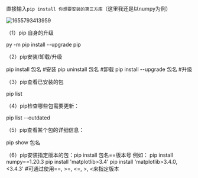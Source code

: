 直接输入`pip install 你想要安装的第三方库`（这里我还是以numpy为例）

![1655793413959](C:\02.code\note\img\1655793413959.png)





（1）pip 自身的升级

py -m pip install --upgrade pip

（2）pip安装/卸载/升级

pip install 包名              #安装
pip uninstall 包名            #卸载
pip install --upgrade 包名    #升级

（3）pip查看已安装的包

pip list

（4）pip检查哪些包需要更新：

pip list --outdated

（5）pip查看某个包的详细信息：

pip show 包名

（6）pip安装指定版本的包：pip install 包名==版本号
例如：
pip install numpy==1.20.3
pip install 'matplotlib>3.4'
pip install 'matplotlib>3.4.0,<3.4.3'  #可通过使用==, >=, <=, >, <来指定版本
